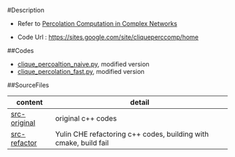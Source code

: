 #Description
- Refer to [Percolation Computation in Complex Networks](http://ieeexplore.ieee.org/stamp/stamp.jsp?tp=&arnumber=6425751)  

- Code Url : https://sites.google.com/site/cliqueperccomp/home

##Codes
- [clique_percoaltion_naive.py](clique_percoaltion_naive.py), modified version
- [clique_percolation_fast.py](clique_percolation_fast.py), modified version

##SourceFiles

content | detail
--- | ---
[src-original](src-original) | original c++ codes
[src-refactor](src-refactor) | Yulin CHE refactoring c++ codes, building with cmake, build fail